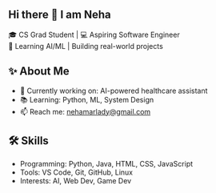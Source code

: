 ## Hi there 👋 I am Neha

🎓 CS Grad Student | 💻 Aspiring Software Engineer  
🌱 Learning AI/ML | Building real-world projects  

## ✨ About Me

- 🔭 Currently working on: AI-powered healthcare assistant  
- 📚 Learning: Python, ML, System Design  
- 📫 Reach me: nehamarlady@gmail.com  

## 🛠️ Skills

- Programming: Python, Java, HTML, CSS, JavaScript  
- Tools: VS Code, Git, GitHub, Linux  
- Interests: AI, Web Dev, Game Dev
